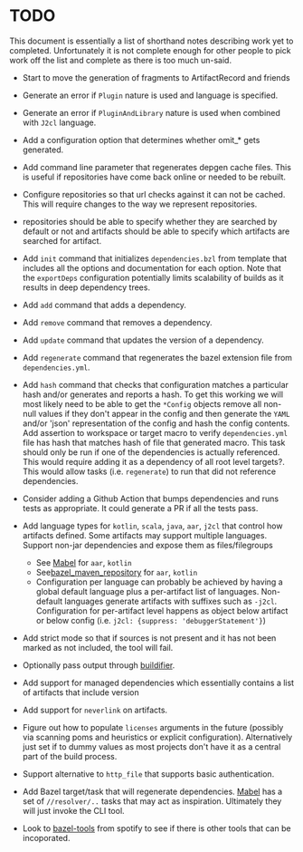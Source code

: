 # TODO

This document is essentially a list of shorthand notes describing work yet to completed.
Unfortunately it is not complete enough for other people to pick work off the list and
complete as there is too much un-said.

* Start to move the generation of fragments to ArtifactRecord and friends

* Generate an error if `Plugin` nature is used and language is specified.

* Generate an error if `PluginAndLibrary` nature is used when combined with `J2cl` language.

* Add a configuration option that determines whether omit_* gets generated.

* Add command line parameter that regenerates depgen cache files. This is useful if repositories have come back
  online or needed to be rebuilt.

* Configure repositories so that url checks against it can not be cached. This will require changes to the way we
  represent repositories.

* repositories should be able to specify whether they are searched by default or not and artifacts should be able
  to specify which artifacts are searched for artifact.

* Add `init` command that initializes `dependencies.bzl` from template that includes all the options and
  documentation for each option. Note that the `exportDeps` configuration potentially limits scalability of
  builds as it results in deep dependency trees.

* Add `add` command that adds a dependency.

* Add `remove` command that removes a dependency.

* Add `update` command that updates the version of a dependency.

* Add `regenerate` command that regenerates the bazel extension file from `dependencies.yml`.

* Add `hash` command that checks that configuration matches a particular hash and/or generates and reports
  a hash. To get this working we will most likely need to be able to get the `*Config` objects remove all
  non-null values if they don't appear in the config and then generate the `YAML` and/or 'json' representation
  of the config and hash the config contents. Add assertion to workspace or target macro to verify
  `dependencies.yml` file has hash that matches hash of file that generated macro. This task should only be run
  if one of the dependencies is actually referenced. This would require adding it as a dependency of all root
  level targets?. This would allow tasks (i.e. `regenerate`) to run that did not reference dependencies.

* Consider adding a Github Action that bumps dependencies and runs tests as appropriate. It could generate a PR if
  all the tests pass.

* Add language types for `kotlin`, `scala`, `java`, `aar`, `j2cl` that control how artifacts defined. Some
  artifacts may support multiple languages. Support non-jar dependencies and expose them as files/filegroups
  - See [Mabel](https://github.com/menny/mabel) for `aar`, `kotlin`
  - See[bazel_maven_repository](https://github.com/square/bazel_maven_repository) for `aar`, `kotlin`
  - Configuration per language can probably be achieved by having a global default language plus a per-artifact
    list of languages. Non-default languages generate artifacts with suffixes such as `-j2cl`. Configuration for
    per-artifact level happens as object below artifact or below config (i.e. `j2cl: {suppress: 'debuggerStatement'}`)

* Add strict mode so that if sources is not present and it has not been marked as not included, the tool will fail.

* Optionally pass output through [buildifier](https://github.com/bazelbuild/buildtools/tree/master/buildifier).

* Add support for managed dependencies which essentially contains a list of artifacts that include version

* Add support for `neverlink` on artifacts.

* Figure out how to populate `licenses` arguments in the future (possibly via scanning poms and heuristics or
  explicit configuration). Alternatively just set if to dummy values as most projects don't have it as a central
  part of the build process.

* Support alternative to `http_file` that supports basic authentication.

* Add Bazel target/task that will regenerate dependencies. [Mabel](https://github.com/menny/mabel) has a set
  of `//resolver/..` tasks that may act as inspiration. Ultimately they will just invoke the CLI tool.

* Look to [bazel-tools](https://github.com/spotify/bazel-tools) from spotify to see if there is other tools that
  can be incoporated.

